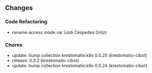 ## Changes

### Code Refactoring

* rename access mode var (Job Céspedes Ortiz)

### Chores

* update: bump collection krestomatio.k8s 0.0.25 (krestomatio-cibot)
* release: 0.3.2 (krestomatio-cibot)
* update: bump collection krestomatio.k8s 0.0.24 (krestomatio-cibot)
